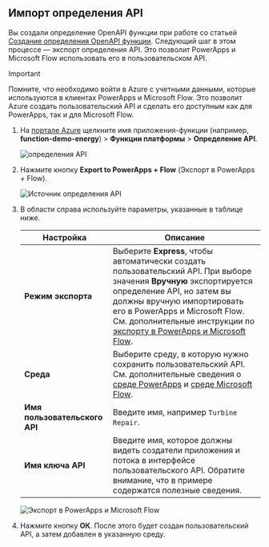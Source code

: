 ## <a name="export-an-api-definition"></a>Импорт определения API
Вы создали определение OpenAPI функции при работе со статьей [Создание определения OpenAPI функции](../articles/azure-functions/functions-openapi-definition.md). Следующий шаг в этом процессе — экспорт определения API. Это позволит PowerApps и Microsoft Flow использовать его в пользовательском API.

> [!IMPORTANT]
> Помните, что необходимо войти в Azure с учетными данными, которые используются в клиентах PowerApps и Microsoft Flow. Это позволит Azure создать пользовательский API и сделать его доступным как для PowerApps, так и для Microsoft Flow.

1. На [портале Azure](https://portal.azure.com) щелкните имя приложения-функции (например, **function-demo-energy**) > **Функции платформы** > **Определение API**.

    ![определения API](media/functions-export-api-definition/api-definition.png)

1. Нажмите кнопку **Export to PowerApps + Flow** (Экспорт в PowerApps + Flow).

    ![Источник определения API](media/functions-export-api-definition/export-api-1.png)

1. В области справа используйте параметры, указанные в таблице ниже.

    |Настройка|Описание|
    |--------|------------|
    |**Режим экспорта**|Выберите **Express**, чтобы автоматически создать пользовательский API. При выборе значения **Вручную** экспортируется определение API, но затем вы должны вручную импортировать его в PowerApps и Microsoft Flow. См. дополнительные инструкции по [экспорту в PowerApps и Microsoft Flow](../articles/azure-functions/app-service-export-api-to-powerapps-and-flow.md).|
    |**Среда**|Выберите среду, в которую нужно сохранить пользовательский API. См. дополнительные сведения о [среде PowerApps](https://powerapps.microsoft.com/tutorials/environments-overview/) и [среде Microsoft Flow](https://us.flow.microsoft.com/documentation/environments-overview-admin/).|
    |**Имя пользовательского API**|Введите имя, например `Turbine Repair`.|
    |**Имя ключа API**|Введите имя, которое должны видеть создатели приложения и потока в интерфейсе пользовательского API. Обратите внимание, что в примере содержатся полезные сведения.|
 
    ![Экспорт в PowerApps и Microsoft Flow](media/functions-export-api-definition/export-api-2.png)

1. Нажмите кнопку **ОК**. После этого будет создан пользовательский API, а затем добавлен в указанную среду.
